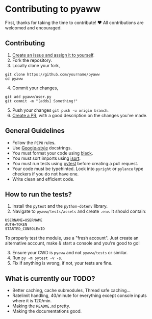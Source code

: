 # Contributing to pyaww

First, thanks for taking the time to contribute! ❤️ All contributions are welcomed and encouraged.

## Contributing

1. [Create an issue and assign it to yourself](https://github.com/ammarsys/pyaww/issues).
2. Fork the repository.
3. Locally clone your fork,

```
git clone https://github.com/yourname/pyaww
cd pyaww
```

4. Commit your changes, 

```
git add pyaww/user.py
git commit -m "[adds] Something!"
```

5. Push your changes `git push -u origin branch`.
6. [Create a PR](https://github.com/ammarsys/pyaww/issues/pulls),
with a good description on the changes you've made.

## General Guidelines

- Follow the `PEP8` rules.
- Use [Google-style](https://sphinxcontrib-napoleon.readthedocs.io/en/latest/example_google.html) docstrings.
- You must format your code using [black](https://pypi.org/project/black/).
- You must sort imports using [isort](https://pypi.org/project/isort/).
- You must run tests using [pytest](https://pypi.org/project/pytest/) before creating a pull request.
- Your code must be typehinted. Look into `pyright` or `pylance` type checkers if you do not have one.
- Write clean and efficient code.

## How to run the tests?

1. Install the `pytest` and the `python-dotenv` library.
2. Navigate to `pyaww/tests/assets` and create `.env`. It should contain:
```dotenv
USERNAME=USERNAME
AUTH=TOKEN
STARTED_CONSOLE=ID
```

To properly test the module, use a "fresh account". Just create an alternative account, make & start a console and 
you're good to go!

3. Ensure your CWD is `pyaww` and not `pyaww/tests` or similar.
4. Run `py -m pytest -v -s`.
5. Fix if anything is wrong, if not, your tests are fine.

## What is currently our TODO?

- Better caching, cache submodules, Thread safe caching...
- Ratelimit handling, 40/minute for everything except console inputs where it is 120/min.
- Making the `README.md` pretty.
- Making the documentations good.
